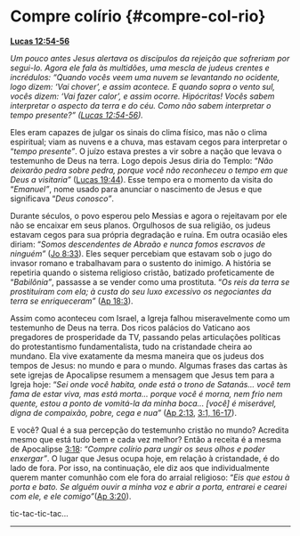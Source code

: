 # Compre colírio {#compre-col-rio}

[**Lucas 12:54-56**](http://bibliaonline.com.br/acf/lc/12/54-56)

_Um pouco antes Jesus alertava os discípulos da rejeição que sofreriam por segui-lo. Agora ele fala às multidões, uma mescla de judeus crentes e incrédulos: “Quando vocês veem uma nuvem se levantando no ocidente, logo dizem: ‘Vai chover’, e assim acontece. E quando sopra o vento sul, vocês dizem: ‘Vai fazer calor’, e assim ocorre. Hipócritas! Vocês sabem interpretar o aspecto da terra e do céu. Como não sabem interpretar o tempo presente?” (_[_Lucas 12:54-56_](http://bibliaonline.com.br/acf/lc/12/54-56)_)._

Eles eram capazes de julgar os sinais do clima físico, mas não o clima espiritual; viam as nuvens e a chuva, mas estavam cegos para interpretar o “_tempo presente”_. O juízo estava prestes a vir sobre a nação que levava o testemunho de Deus na terra. Logo depois Jesus diria do Templo: “_Não deixarão pedra sobre pedra, porque você não reconheceu o tempo em que Deus a visitaria”_ ([Lucas 19:44](http://bibliaonline.com.br/acf/lc/19/44)). Esse tempo era o momento da visita do “_Emanuel”_, nome usado para anunciar o nascimento de Jesus e que significava “_Deus conosco”_.

Durante séculos, o povo esperou pelo Messias e agora o rejeitavam por ele não se encaixar em seus planos. Orgulhosos de sua religião, os judeus estavam cegos para sua própria degradação e ruína. Em outra ocasião eles diriam: “_Somos descendentes de Abraão e nunca fomos escravos de ninguém”_ ([Jo 8:33](http://bibliaonline.com.br/acf/jo/8/33)). Eles sequer percebiam que estavam sob o jugo do invasor romano e trabalhavam para o sustento do inimigo. A história se repetiria quando o sistema religioso cristão, batizado profeticamente de “_Babilônia”_, passasse a se vender como uma prostituta. “_Os reis da terra se prostituíram com ela; à custa do seu luxo excessivo os negociantes da terra se enriqueceram”_ ([Ap 18:3](http://bibliaonline.com.br/acf/ap/18/3)).

Assim como aconteceu com Israel, a Igreja falhou miseravelmente como um testemunho de Deus na terra. Dos ricos palácios do Vaticano aos pregadores de prosperidade da TV, passando pelas articulações políticas do protestantismo fundamentalista, tudo na cristandade cheira ao mundano. Ela vive exatamente da mesma maneira que os judeus dos tempos de Jesus: no mundo e para o mundo. Algumas frases das cartas às sete igrejas de Apocalipse resumem a mensagem que Jesus tem para a Igreja hoje: “_Sei onde você habita, onde está o trono de Satanás... você tem fama de estar viva, mas está morta... porque você é morna, nem frio nem quente, estou a ponto de vomitá-la da minha boca... [você] é miserável, digna de compaixão, pobre, cega e nua”_ ([Ap 2:13](http://bibliaonline.com.br/acf/ap/2/13), [3:1, 16-17](http://bibliaonline.com.br/acf/ap/3/1,16-17)).

E você? Qual é a sua percepção do testemunho cristão no mundo? Acredita mesmo que está tudo bem e cada vez melhor? Então a receita é a mesma de Apocalipse [3:18](http://bibliaonline.com.br/acf/ap/3/18): “_Compre colírio para ungir os seus olhos e poder enxergar”_. O lugar que Jesus ocupa hoje, em relação à cristandade, é do lado de fora. Por isso, na continuação, ele diz aos que individualmente querem manter comunhão com ele fora do arraial religioso: “_Eis que estou à porta e bato. Se alguém ouvir a minha voz e abrir a porta, entrarei e cearei com ele, e ele comigo”_([Ap 3:20](http://bibliaonline.com.br/acf/ap/3/20)).

tic-tac-tic-tac...

*****